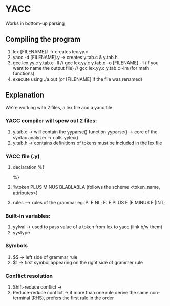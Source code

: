# YACC
Works in bottom-up parsing

## Compiling the program
1. lex [FILENAME].l -> creates lex.yy.c
2. yacc -d [FILENAME].y -> creates y.tab.c & y.tab.h
3. gcc lex.yy.c y.tab.c -ll 
// gcc lex.yy.c y.tab.c -o [FILENAME] -ll (if you want to name the output file)
// gcc lex.yy.c y.tab.c -lm (for math functions)
4. execute using ./a.out (or [FILENAME] if the file was renamed)

## Explanation
We're working with 2 files, a lex file and a yacc file

### YACC compiler will spew out 2 files:
1. y.tab.c -> will contain the yyparse() function
    yyparse() -> core of the syntax analyzer
              -> calls yylex()
2. y.tab.h -> contains definitions of tokens
    must be included in the lex file

### YACC file (.y)
1. declaration
    %{

    %}

2. %token PLUS MINUS BLABLABLA
    (follows the scheme <token_name, attributes>)

3. rules --> rules of the grammar
    eg.  P: E NL;
         E: E PLUS E
           |E MINUS E
           |INT;

### Built-in variables:
1. yylval -> used to pass value of a token from lex to yacc (link b/w them)
2. yystype

### Symbols
1. $$ -> left side of grammar rule
2. $1 -> first symbol appearing on the right side of grammer rule

### Conflict resolution
1. Shift-reduce conflict ->
2. Reduce-reduce conflict -> if more than one rule derive the same non-terminal (RHS), prefers the first rule in the order
